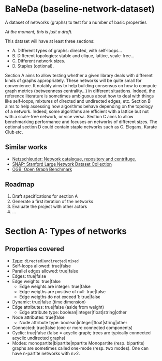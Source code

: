 # BaNeDa (baseline-network-dataset)
A dataset of networks (graphs) to test for a number of basic properties

*At the moment, this is just a draft.*

This dataset will have at least three sections:
* A. Different types of graphs: directed, with self-loops...
* B. Different topologies: stable and clique, lattice, scale-free...
* C. Different network sizes.
* D. Staples (optional).

Section A aims to allow testing whether a given library deals with different kinds of graphs appropriately. These networks will be quite small for convenience. It notably aims to help building consensus on how to compute graph metrics (betweenness centrality...) in different situations. Indeed, the reference literature is sometimes ambiguous about how to deal with things like self-loops, mixtures of directed and undirected edges, etc. Section B aims to help assessing how algorithms behave depending on the topology of a network. Indeed, some algorithms are efficient with a lattice but not with a scale-free network, or vice versa. Section C aims to allow benchmarking performance and focuses on networks of different sizes. The optional section D could contain staple networks such as C. Elegans, Karate Club etc.

## Similar works
* [Netzschleuder: Network catalogue, repository and centrifuge.](https://networks.skewed.de/)
* [SNAP: Stanford Large Network Dataset Collection](https://snap.stanford.edu/data/)
* [OGB: Open Graph Benchmark](https://ogb.stanford.edu/)

## Roadmap
1. Draft specifications for section A
2. Generate a first iteration of the networks
3. Evaluate the project with other actors
4. ...

# Section A: Types of networks
## Properties covered
* [Type](https://en.wikipedia.org/wiki/Directed_graph): ```directed|undirected|mixed```
* Self-loops allowed: true|false
* Parallel edges allowed: true|false
* Edges: true|false
* Edge weights: true|false
  * Edge weights are integer: true|false
  * Edge weigths are positive of null: true|false
  * Edge weigths do not exceed 1: true|false
* Dynamic: true|false (time dimension)
* Edge attributes: true|false (aside from weight)
  * Edge attribute type: boolean|integer|float|string|other
* Node attributes: true|false
  * Node attribute type: boolean|integer|float|string|other
* Connected: true|false (one or more connected components)
* Cyclic: true|false (false = acyclic graph; trees are typically connected acyclic undirected graphs)
* Modes: monopartite|bipartite|npartite Monopartite (resp. bipartite) graphs are sometimes called one-mode (resp. two modes). One can have n-partite networks with n>2.

